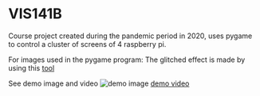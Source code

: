 # VIS141B
Course project created during the pandemic period in 2020, uses pygame to control a cluster of screens of 4 raspberry pi. 
   
For images used in the pygame program:
The glitched effect is made by using this [tool](https://github.com/TotallyNotChase/glitch-this)

See demo image and video
![demo image](https://github.com/UUUZ0428/VIS141B/edit/main/images/sample.jpg)
[demo video](https://github.com/UUUZ0428/VIS141B/edit/main/demo.MP4)
